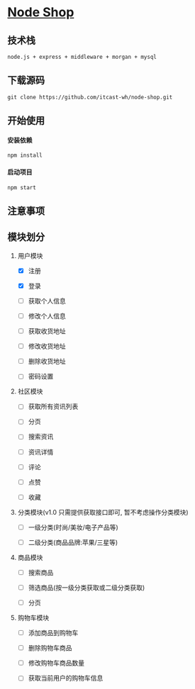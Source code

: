# [ Node Shop](https://github.com/itcast-wh/node-shop)

## 技术栈

    node.js + express + middleware + morgan + mysql

## 下载源码
    git clone https://github.com/itcast-wh/node-shop.git


## 开始使用

#### 安装依赖

    npm install

#### 启动项目

    npm start

## 注意事项 ##


## 模块划分

1. 用户模块

    * [x] 注册

    * [x] 登录

    * [ ] 获取个人信息

    * [ ] 修改个人信息

    * [ ] 获取收货地址

    * [ ] 修改收货地址

    * [ ] 删除收货地址

    * [ ] 密码设置

2. 社区模块

    * [ ] 获取所有资讯列表

    * [ ] 分页

    * [ ] 搜索资讯

    * [ ] 资讯详情

    * [ ] 评论

    * [ ] 点赞

    * [ ] 收藏

3. 分类模块(v1.0 只需提供获取接口即可, 暂不考虑操作分类模块)

    * [ ] 一级分类(时尚/美妆/电子产品等)

    * [ ] 二级分类(商品品牌:苹果/三星等)
 
4. 商品模块

    * [ ] 搜索商品

    * [ ] 筛选商品(按一级分类获取或二级分类获取)

    * [ ] 分页

5. 购物车模块

    * [ ] 添加商品到购物车

    * [ ] 删除购物车商品

    * [ ] 修改购物车商品数量

    * [ ] 获取当前用户的购物车信息
